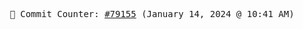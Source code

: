<p align="center">
    <samp>
        📮 Commit Counter: <a href="https://github.com/Javascript-void0/Javascript-void0/commits/main">#79155</a> (January 14, 2024 @ 10:41 AM)
    </samp>
</p>